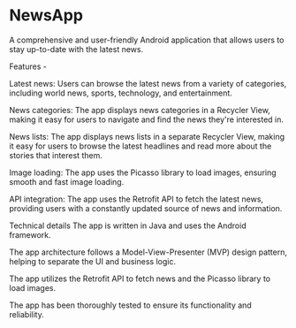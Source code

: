 # NewsApp
A comprehensive and user-friendly Android application that allows users to stay up-to-date with the latest news.

Features -

Latest news: Users can browse the latest news from a variety of categories, including world news, sports, technology, and entertainment.

News categories: The app displays news categories in a Recycler View, making it easy for users to navigate and find the news they're interested in.

News lists: The app displays news lists in a separate Recycler View, making it easy for users to browse the latest headlines and read more about the stories that interest them.

Image loading: The app uses the Picasso library to load images, ensuring smooth and fast image loading.

API integration: The app uses the Retrofit API to fetch the latest news, providing users with a constantly updated source of news and information.

Technical details
The app is written in Java and uses the Android framework.

The app architecture follows a Model-View-Presenter (MVP) design pattern, helping to separate the UI and business logic.

The app utilizes the Retrofit API to fetch news and the Picasso library to load images.

The app has been thoroughly tested to ensure its functionality and reliability.
